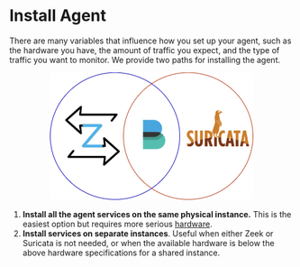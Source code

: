 # Install Agent
There are many variables that influence how you set up your agent, such as the hardware you have, 
the amount of traffic you expect, and the type of traffic you want to monitor. We provide two paths 
for installing the agent.

<p align="center">
   <img src="/data/img/agent_services_relationship.png" />
</p>

1. **Install all the agent services on the same physical instance.** This is the easiest option but requires more serious 
[hardware](/requirements/02_agent_specifications).
2. **Install services on separate instances**. Useful when either Zeek or Suricata is not needed, or when the available hardware is below 
the above hardware specifications for a shared instance.
   


